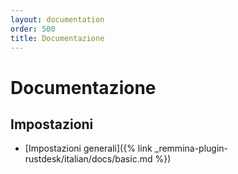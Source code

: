 ```yaml
---
layout: documentation
order: 500
title: Documentazione
---
```

# Documentazione

## Impostazioni

* [Impostazioni generali]({% link _remmina-plugin-rustdesk/italian/docs/basic.md %})
